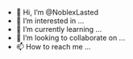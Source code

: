 - 👋 Hi, I’m @NoblexLasted
- 👀 I’m interested in ...
- 🌱 I’m currently learning ...
- 💞️ I’m looking to collaborate on ...
- 📫 How to reach me ...

<!---
NoblexLasted/NoblexLasted is a ✨ special ✨ repository because its `README.md` (this file) appears on your GitHub profile.
You can click the Preview link to take a look at your changes.
--->
